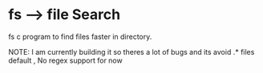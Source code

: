 # fs --> file Search
fs c program to find files faster in directory.

NOTE: I am currently building it so theres a lot of bugs and its avoid .* files default , No regex support for now 
